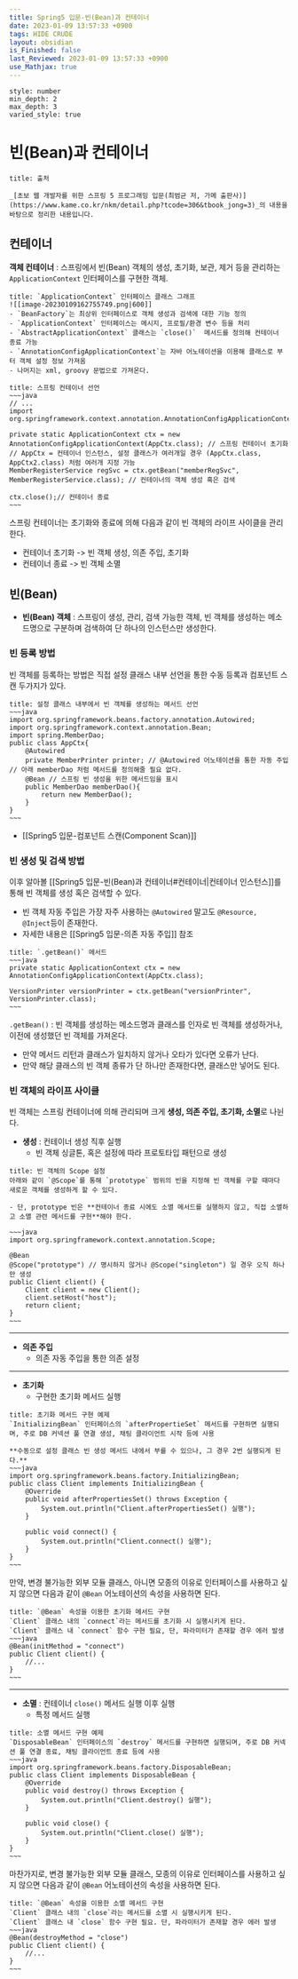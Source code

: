 ```yaml
---
title: Spring5 입문-빈(Bean)과 컨테이너
date: 2023-01-09 13:57:33 +0900
tags: HIDE CRUDE 
layout: obsidian
is_Finished: false
last_Reviewed: 2023-01-09 13:57:33 +0900
use_Mathjax: true
---
```


```toc
style: number
min_depth: 2
max_depth: 3
varied_style: true
```
# 빈(Bean)과 컨테이너

```ad-quote
title: 출처

_[초보 웹 개발자를 위한 스프링 5 프로그래밍 입문(최범균 저, 가메 출판사)](https://www.kame.co.kr/nkm/detail.php?tcode=306&tbook_jong=3)_의 내용을 바탕으로 정리한 내용입니다.
```

## 컨테이너

**객체 컨테이너** : 스프링에서 빈(Bean) 객체의 생성, 초기화, 보관, 제거 등을 관리하는 `ApplicationContext` 인터페이스를 구현한 객체.

```ad-info
title: `ApplicationContext` 인터페이스 클래스 그래프
![[image-20230109162755749.png|600]]
- `BeanFactory`는 최상위 인터페이스로 객체 생성과 검색에 대한 기능 정의
- `ApplicationContext` 인터페이스는 메시지, 프로필/환경 변수 등을 처리
- `AbstractApplicationContext` 클래스는 `close()`  메서드를 정의해 컨테이너 종료 가능
- `AnnotationConfigApplicationContext`는 자바 어노테이션을 이용해 클래스로 부터 객체 설정 정보 가져옴
- 나머지는 xml, groovy 문법으로 가져온다.
```

```ad-example
title: 스프링 컨테이너 선언
~~~java
// ...
import org.springframework.context.annotation.AnnotationConfigApplicationContext;

private static ApplicationContext ctx = new AnnotationConfigApplicationContext(AppCtx.class); // 스프링 컨테이너 초기화
// AppCtx = 컨테이너 인스턴스, 설정 클래스가 여러개일 경우 (AppCtx.class, AppCtx2.class) 처럼 여러개 지정 가능 
MemberRegisterService regSvc = ctx.getBean("memberRegSvc", MemberRegisterService.class); // 컨테이너의 객체 생성 혹은 검색

ctx.close();// 컨테이너 종료
~~~
```
스프링 컨테이너는 초기화와 종료에 의해 다음과 같이 빈 객체의 라이프 사이클을 관리한다.
- 컨테이너 초기화 -> 빈 객체 생성, 의존 주입, 초기화
- 컨테이너 종료 -> 빈 객체 소멸

## 빈(Bean)
- **빈(Bean) 객체** : 스프링이 생성, 관리, 검색 가능한 객체, 빈 객체를 생성하는 메소드명으로 구분하며 검색하여 단 하나의 인스턴스만 생성한다.
### 빈 등록 방법
빈 객체를 등록하는 방법은 직접 설정 클래스 내부 선언을 통한 수동 등록과 컴포넌트 스캔 두가지가 있다.
```ad-example
title: 설정 클래스 내부에서 빈 객체를 생성하는 메서드 선언
~~~java
import org.springframework.beans.factory.annotation.Autowired;
import org.springframework.context.annotation.Bean;
import spring.MemberDao;
public class AppCtx{
	@Autowired 
	private MemberPrinter printer; // @Autowired 어노테이션을 통한 자동 주입 // 아래 memberDao 처럼 메서드를 정의해줄 필요 없다. 
	@Bean // 스프링 빈 생성을 위한 메서드임을 표시 
	public MemberDao memberDao(){
		return new MemberDao();
	}
}
~~~
```
- [[Spring5 입문-컴포넌트 스캔(Component Scan)]]
### 빈 생성 및 검색 방법
이후 알아볼 [[Spring5 입문-빈(Bean)과 컨테이너#컨테이너|컨테이너 인스턴스]]를 통해 빈 객체를 생성 혹은 검색할 수 있다.
- 빈 객체 자동 주입은 가장 자주 사용하는 `@Autowired` 말고도 `@Resource, @Inject`등이 존재한다.
- 자세한 내용은 [[Spring5 입문-의존 자동 주입]] 참조

```ad-example
title: `.getBean()` 메서드
~~~java
private static ApplicationContext ctx = new AnnotationConfigApplicationContext(AppCtx.class);

VersionPrinter versionPrinter = ctx.getBean("versionPrinter", VersionPrinter.class);
~~~
```
`.getBean()` : 빈 객체를 생성하는 메소드명과 클래스를 인자로 빈 객체를 생성하거나, 이전에 생성했던 빈 객체를 가져온다.
- 만약 메서드 리턴과 클래스가 일치하지 않거나 오타가 있다면 오류가 난다.
- 만약 해당 클래스의 빈 객체 종류가 단 하나만 존재한다면, 클래스만 넣어도 된다. 

### 빈 객체의 라이프 사이클

빈 객체는 스프링 컨테이너에 의해 관리되며 크게 **생성, 의존 주입, 초기화, 소멸**로 나뉜다.

- **생성** : 컨테이너 생성 직후 실행
	- 빈 객체 싱글톤, 혹은 설정에 따라 프로토타입 패턴으로 생성
```ad-example
title: 빈 객체의 Scope 설정
아래와 같이 `@Scope`를 통해 `prototype` 범위의 빈을 지정해 빈 객체를 구할 때마다 새로운 객체를 생성하게 할 수 있다.

- 단, prototype 빈은 **컨테이너 종료 시에도 소멸 메서드를 실행하지 않고, 직접 소멸하고 소멸 관련 메서드를 구현**해야 한다.

~~~java
import org.springframework.context.annotation.Scope;

@Bean
@Scope("prototype") // 명시하지 않거나 @Scope("singleton") 일 경우 오직 하나만 생성
public Client client() {
    Client client = new Client();
    client.setHost("host");
    return client;
}
~~~
```
---
- **의존 주입**
	- 의존 자동 주입을 통한 의존 설정
---
- **초기화**
	- 구현한 초기화 메서드 실행
```ad-example
title: 초기화 메서드 구현 예제
`InitializingBean` 인터페이스의 `afterPropertieSet` 메서드를 구현하면 실행되며, 주로 DB 커넥션 풀 연결 생성, 채팅 클라이언트 시작 등에 사용

**수동으로 설정 클래스 빈 생성 메서드 내에서 부를 수 있으나, 그 경우 2번 실행되게 된다.**
~~~java
import org.springframework.beans.factory.InitializingBean;
public class Client implements InitializingBean {
    @Override
    public void afterPropertiesSet() throws Exception {
        System.out.println("Client.afterPropertiesSet() 실행");
    }

	public void connect() {
		System.out.println("Client.connect() 실행");
	}
}
~~~
```
만약, 변경 불가능한 외부 모듈 클래스, 아니면 모종의 이유로 인터페이스를 사용하고 싶지 않으면 다음과 같이 `@Bean` 어노테이션의 속성을 사용하면 된다.
```ad-example
title: `@Bean` 속성을 이용한 초기화 메서드 구현
`Client` 클래스 내의 `connect`라는 메서드를 초기화 시 실행시키게 된다.
`Client` 클래스 내 `connect` 함수 구현 필요, 단, 파라미터가 존재할 경우 에러 발생
~~~java
@Bean(initMethod = "connect")
public Client client() {
	//...
}
~~~
```
---
- **소멸** : 컨테이너 `close()` 메서드 실행 이후 실행
	- 특정 메서드 실행
```ad-example
title: 소멸 메서드 구현 예제
`DisposableBean` 인터페이스의 `destroy` 메서드를 구현하면 실행되며, 주로 DB 커넥션 풀 연결 종료, 채팅 클라이언트 종료 등에 사용
~~~java
import org.springframework.beans.factory.DisposableBean;
public class Client implements DisposableBean {
    @Override
    public void destroy() throws Exception {
        System.out.println("Client.destroy() 실행");
    }
	
	public void close() {
		System.out.println("Client.close() 실행");
	}
}
~~~
```
마찬가지로, 변경 불가능한 외부 모듈 클래스, 모종의 이유로 인터페이스를 사용하고 싶지 않으면 다음과 같이 `@Bean` 어노테이션의 속성을 사용하면 된다.
```ad-example
title: `@Bean` 속성을 이용한 소멸 메서드 구현
`Client` 클래스 내의 `close`라는 메서드를 소멸 시 실행시키게 된다.
`Client` 클래스 내 `close` 함수 구현 필요. 단, 파라미터가 존재할 경우 에러 발생
~~~java
@Bean(destroyMethod = "close")
public Client client() {
	//...
}
~~~
```